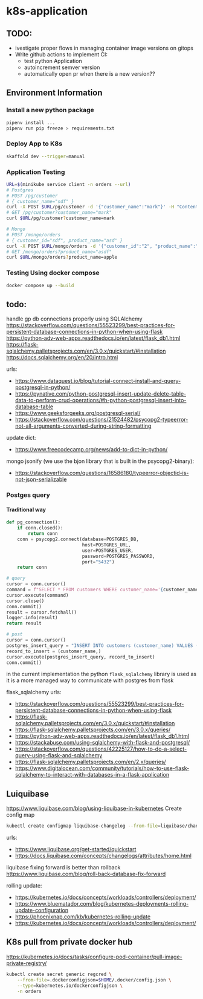 # k8s-application

## TODO:
- ivestigate proper flows in managing container image versions on gitops
- Write github actions to implement CI:
  - test python Application
  - autoincrement semver version
  - automatically open pr when there is a new version??

## Environment Information

### Install a new python package

``` bash
pipenv install ...
pipenv run pip freeze > requirements.txt
```

### Deploy App to K8s 
``` bash
skaffold dev --trigger=manual
```

### Application Testing

``` bash
URL=$(minikube service client -n orders --url)
# Postgres
# POST /pg/customer
# { customer_name="sdf" }
curl -X POST $URL/pg/customer -d '{"customer_name":"mark"}' -H "Content-Type: application/json"
# GET /pg/customer?customer_name="mark"
curl $URL/pg/customer?customer_name=mark

# Mongo
# POST /mongo/orders
# { customer_id="sdf", product_name="asd" }
curl -X POST $URL/mongo/orders -d '{"customer_id":"2", "product_name":"apple"}' -H "Content-Type: application/json"
# GET /mongo/orders?product_name="asdf"
curl $URL/mongo/orders?product_name=apple
```

### Testing Using docker compose

``` bash 
docker compose up --build 
```

## todo:
handle gp db connections properly using SQLAlchemy
https://stackoverflow.com/questions/55523299/best-practices-for-persistent-database-connections-in-python-when-using-flask
https://python-adv-web-apps.readthedocs.io/en/latest/flask_db1.html
https://flask-sqlalchemy.palletsprojects.com/en/3.0.x/quickstart/#installation
https://docs.sqlalchemy.org/en/20/intro.html



urls:
- https://www.dataquest.io/blog/tutorial-connect-install-and-query-postgresql-in-python/
- https://pynative.com/python-postgresql-insert-update-delete-table-data-to-perform-crud-operations/#h-python-postgresql-insert-into-database-table
- https://www.geeksforgeeks.org/postgresql-serial/
- https://stackoverflow.com/questions/21524482/psycopg2-typeerror-not-all-arguments-converted-during-string-formatting


update dict:
- https://www.freecodecamp.org/news/add-to-dict-in-python/

mongo jsonify (we use the bjon library that is built in the psycopg2-binary):
- https://stackoverflow.com/questions/16586180/typeerror-objectid-is-not-json-serializable


### Postges query
#### Traditional way
``` python
def pg_connection():
    if conn.closed():
        return conn
    conn = psycopg2.connect(database=POSTGRES_DB,
                            host=POSTGRES_URL,
                            user=POSTGRES_USER,
                            password=POSTGRES_PASSWORD,
                            port="5432")
    return conn

# query
cursor = conn.cursor()
command = f"SELECT * FROM customers WHERE customer_name='{customer_name}'"
cursor.execute(command)
cursor.close()
conn.commit()
result = cursor.fetchall()
logger.info(result)
return result

# post
cursor = conn.cursor()
postgres_insert_query = "INSERT INTO customers (customer_name) VALUES (%s)"
record_to_insert = (customer_name,)
cursor.execute(postgres_insert_query, record_to_insert)
conn.commit()
```

in the current implementation the python `flask_sqlalchemy` library is used as it is a more managed way to communicate with postgres from flask

flask_sqlalchemy urls:
- https://stackoverflow.com/questions/55523299/best-practices-for-persistent-database-connections-in-python-when-using-flask
- https://flask-sqlalchemy.palletsprojects.com/en/3.0.x/quickstart/#installation
- https://flask-sqlalchemy.palletsprojects.com/en/3.0.x/queries/
- https://python-adv-web-apps.readthedocs.io/en/latest/flask_db1.html
- https://stackabuse.com/using-sqlalchemy-with-flask-and-postgresql/
- https://stackoverflow.com/questions/42225127/how-to-do-a-select-query-using-flask-and-sqlalchemy
- https://flask-sqlalchemy.palletsprojects.com/en/2.x/queries/
- https://www.digitalocean.com/community/tutorials/how-to-use-flask-sqlalchemy-to-interact-with-databases-in-a-flask-application


## Luiquibase
https://www.liquibase.com/blog/using-liquibase-in-kubernetes
Create config map
``` bash
kubectl create configmap liquibase-changelog --from-file=liquibase/changelog.xml -n orders -o yaml --dry-run=client  | kubectl apply -f -
```

urls:
- https://www.liquibase.org/get-started/quickstart
- https://docs.liquibase.com/concepts/changelogs/attributes/home.html

liquibase fixing forward is better than rollback
https://www.liquibase.com/blog/roll-back-database-fix-forward

rolling update: 
- https://kubernetes.io/docs/concepts/workloads/controllers/deployment/
- https://www.bluematador.com/blog/kubernetes-deployments-rolling-update-configuration
- https://phoenixnap.com/kb/kubernetes-rolling-update
- https://kubernetes.io/docs/concepts/workloads/controllers/deployment/

## K8s pull from private docker hub
https://kubernetes.io/docs/tasks/configure-pod-container/pull-image-private-registry/
``` bash
kubectl create secret generic regcred \
    --from-file=.dockerconfigjson=$HOME/.docker/config.json \
    --type=kubernetes.io/dockerconfigjson \
    -n orders

```